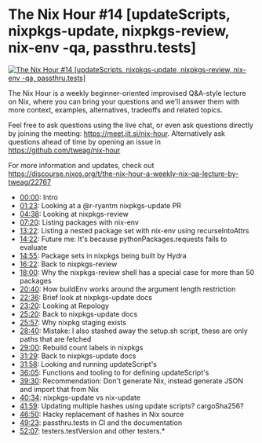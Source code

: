 # The Nix Hour #14 [updateScripts, nixpkgs-update, nixpkgs-review, nix-env -qa, passthru.tests]

[![The Nix Hour #14 [updateScripts, nixpkgs-update, nixpkgs-review, nix-env -qa, passthru.tests]](https://img.youtube.com/vi/fd11ihDmPNc/0.jpg)](https://www.youtube.com/watch?v=fd11ihDmPNc)

The Nix Hour is a weekly beginner-oriented improvised Q&A-style lecture on Nix, where you can bring your questions and we'll answer them with more context, examples, alternatives, tradeoffs and related topics.

Feel free to ask questions using the live chat, or even ask questions directly by joining the meeting: https://meet.jit.si/nix-hour. Alternatively ask questions ahead of time by opening an issue in https://github.com/tweag/nix-hour

For more information and updates, check out https://discourse.nixos.org/t/the-nix-hour-a-weekly-nix-qa-lecture-by-tweag/22767


* [00:00](https://www.youtube.com/watch?v=fd11ihDmPNc&t=0): Intro
* [01:23](https://www.youtube.com/watch?v=fd11ihDmPNc&t=83): Looking at a @r-ryantm nixpkgs-update PR
* [04:38](https://www.youtube.com/watch?v=fd11ihDmPNc&t=278): Looking at nixpkgs-review
* [07:20](https://www.youtube.com/watch?v=fd11ihDmPNc&t=440): Listing packages with nix-env
* [13:22](https://www.youtube.com/watch?v=fd11ihDmPNc&t=802): Listing a nested package set with nix-env using recurseIntoAttrs
* [14:22](https://www.youtube.com/watch?v=fd11ihDmPNc&t=862): Future me: It's because pythonPackages.requests fails to evaluate
* [14:55](https://www.youtube.com/watch?v=fd11ihDmPNc&t=895): Package sets in nixpkgs being built by Hydra
* [16:22](https://www.youtube.com/watch?v=fd11ihDmPNc&t=982): Back to nixpkgs-review
* [18:00](https://www.youtube.com/watch?v=fd11ihDmPNc&t=1080): Why the nixpkgs-review shell has a special case for more than 50 packages
* [20:40](https://www.youtube.com/watch?v=fd11ihDmPNc&t=1240): How buildEnv works around the argument length restriction
* [22:36](https://www.youtube.com/watch?v=fd11ihDmPNc&t=1356): Brief look at nixpkgs-update docs
* [23:20](https://www.youtube.com/watch?v=fd11ihDmPNc&t=1400): Looking at Repology 
* [25:20](https://www.youtube.com/watch?v=fd11ihDmPNc&t=1520): Back to nixpkgs-update docs
* [25:57](https://www.youtube.com/watch?v=fd11ihDmPNc&t=1557): Why nixpkg staging exists
* [28:40](https://www.youtube.com/watch?v=fd11ihDmPNc&t=1720): Mistake: I also stashed away the setup.sh script, these are only paths that are fetched
* [29:00](https://www.youtube.com/watch?v=fd11ihDmPNc&t=1740): Rebuild count labels in nixpkgs
* [31:29](https://www.youtube.com/watch?v=fd11ihDmPNc&t=1889): Back to nixpkgs-update docs
* [31:58](https://www.youtube.com/watch?v=fd11ihDmPNc&t=1918): Looking and running updateScript's
* [36:05](https://www.youtube.com/watch?v=fd11ihDmPNc&t=2165): Functions and tooling to for defining updateScript's
* [39:30](https://www.youtube.com/watch?v=fd11ihDmPNc&t=2370): Recommendation: Don't generate Nix, instead generate JSON and import that from Nix
* [40:34](https://www.youtube.com/watch?v=fd11ihDmPNc&t=2434): nixpkgs-update vs nix-update
* [41:59](https://www.youtube.com/watch?v=fd11ihDmPNc&t=2519): Updating multiple hashes using update scripts? cargoSha256?
* [46:50](https://www.youtube.com/watch?v=fd11ihDmPNc&t=2810): Hacky replacement of hashes in Nix source
* [49:23](https://www.youtube.com/watch?v=fd11ihDmPNc&t=2963): passthru.tests in CI and the documentation
* [52:07](https://www.youtube.com/watch?v=fd11ihDmPNc&t=3127): testers.testVersion and other testers.*
